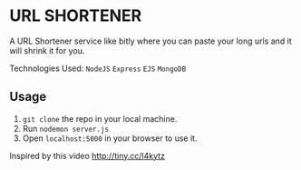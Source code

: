 # URL SHORTENER
A URL Shortener service like bitly where you can paste your long urls and it will shrink it for you. 

Technologies Used:
`NodeJS`  `Express`  `EJS`  `MongoDB`

## Usage

 1.  `git clone` the repo in your local machine.
 2.  Run `nodemon server.js`
 3.  Open `localhost:5000` in your browser to use it.


Inspired by this video http://tiny.cc/l4kytz